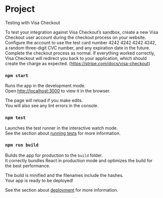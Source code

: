 # Project

Testing with Visa Checkout

To test your integration against Visa Checkout’s sandbox, create a new Visa Checkout user account during the checkout process on your website. Configure the account to use the test card number 4242 4242 4242 4242, a random three-digit CVC number, and any expiration date in the future. Complete the checkout process as normal. If everything worked correctly, Visa Checkout will redirect you back to your application, which should create the charge as expected. (https://stripe.com/docs/visa-checkout)

### `npm start`

Runs the app in the development mode.\
Open [http://localhost:3000](http://localhost:3000) to view it in the browser.

The page will reload if you make edits.\
You will also see any lint errors in the console.

### `npm test`

Launches the test runner in the interactive watch mode.\
See the section about [running tests](https://facebook.github.io/create-react-app/docs/running-tests) for more information.

### `npm run build`

Builds the app for production to the `build` folder.\
It correctly bundles React in production mode and optimizes the build for the best performance.

The build is minified and the filenames include the hashes.\
Your app is ready to be deployed!

See the section about [deployment](https://facebook.github.io/create-react-app/docs/deployment) for more information.
